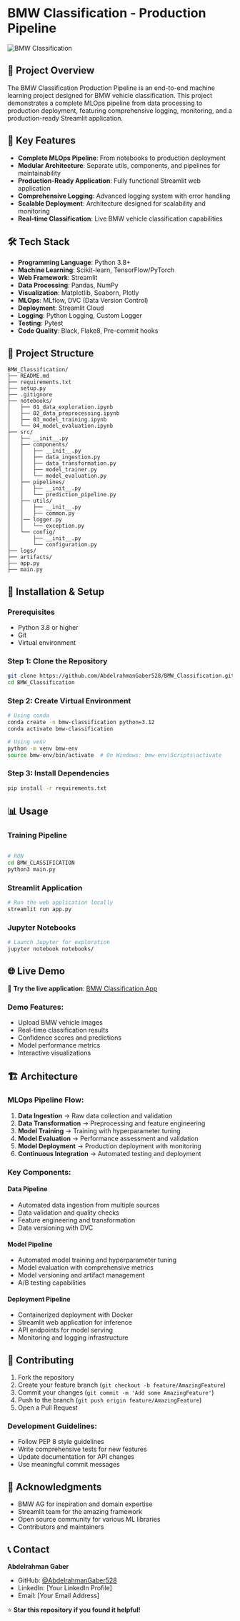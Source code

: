 # BMW Classification - Production Pipeline

![BMW Classification](https://images.unsplash.com/photo-1555215695-3004980ad54e?ixlib=rb-4.0.3&auto=format&fit=crop&w=1200&q=80)

## 🚗 Project Overview

The BMW Classification Production Pipeline is an end-to-end machine learning project designed for BMW vehicle classification. This project demonstrates a complete MLOps pipeline from data processing to production deployment, featuring comprehensive logging, monitoring, and a production-ready Streamlit application.

## 🎯 Key Features

- **Complete MLOps Pipeline**: From notebooks to production deployment
- **Modular Architecture**: Separate utils, components, and pipelines for maintainability
- **Production-Ready Application**: Fully functional Streamlit web application
- **Comprehensive Logging**: Advanced logging system with error handling
- **Scalable Deployment**: Architecture designed for scalability and monitoring
- **Real-time Classification**: Live BMW vehicle classification capabilities

## 🛠️ Tech Stack

- **Programming Language**: Python 3.8+
- **Machine Learning**: Scikit-learn, TensorFlow/PyTorch
- **Web Framework**: Streamlit
- **Data Processing**: Pandas, NumPy
- **Visualization**: Matplotlib, Seaborn, Plotly
- **MLOps**: MLflow, DVC (Data Version Control)
- **Deployment**: Streamlit Cloud
- **Logging**: Python Logging, Custom Logger
- **Testing**: Pytest
- **Code Quality**: Black, Flake8, Pre-commit hooks

## 📁 Project Structure

```
BMW_Classification/
├── README.md
├── requirements.txt
├── setup.py
├── .gitignore
├── notebooks/
│   ├── 01_data_exploration.ipynb
│   ├── 02_data_preprocessing.ipynb
│   ├── 03_model_training.ipynb
│   └── 04_model_evaluation.ipynb
├── src/
│   ├── __init__.py
│   ├── components/
│   │   ├── __init__.py
│   │   ├── data_ingestion.py
│   │   ├── data_transformation.py
│   │   ├── model_trainer.py
│   │   └── model_evaluation.py
│   ├── pipelines/
│   │   ├── __init__.py
│   │   └── prediction_pipeline.py
│   ├── utils/
│   │   ├── __init__.py
│   │   ├── common.py
│   │── logger.py
│   │   └── exception.py
│   └── config/
│       ├── __init__.py
│       └── configuration.py
├── logs/
├── artifacts/
├── app.py
├── main.py
```

## 🚀 Installation & Setup

### Prerequisites
- Python 3.8 or higher
- Git
- Virtual environment

### Step 1: Clone the Repository
```bash
git clone https://github.com/AbdelrahmanGaber528/BMW_Classification.git
cd BMW_Classification
```

### Step 2: Create Virtual Environment
```bash
# Using conda
conda create -n bmw-classification python=3.12
conda activate bmw-classification

# Using venv
python -m venv bmw-env
source bmw-env/bin/activate  # On Windows: bmw-env\Scripts\activate
```

### Step 3: Install Dependencies
```bash
pip install -r requirements.txt
```

## 📊 Usage

### Training Pipeline
```bash

# RUN 
cd BMW_CLASSIFICATION
python3 main.py
```
### Streamlit Application
```bash
# Run the web application locally
streamlit run app.py
```

### Jupyter Notebooks
```bash
# Launch Jupyter for exploration
jupyter notebook notebooks/
```

## 🌐 Live Demo

🔗 **Try the live application**: [BMW Classification App](https://classificationfpipline.streamlit.app/)

### Demo Features:
- Upload BMW vehicle images
- Real-time classification results
- Confidence scores and predictions
- Model performance metrics
- Interactive visualizations

## 🏗️ Architecture

### MLOps Pipeline Flow:
1. **Data Ingestion** → Raw data collection and validation
2. **Data Transformation** → Preprocessing and feature engineering
3. **Model Training** → Training with hyperparameter tuning
4. **Model Evaluation** → Performance assessment and validation
5. **Model Deployment** → Production deployment with monitoring
6. **Continuous Integration** → Automated testing and deployment

### Key Components:

#### Data Pipeline
- Automated data ingestion from multiple sources
- Data validation and quality checks
- Feature engineering and transformation
- Data versioning with DVC

#### Model Pipeline
- Automated model training and hyperparameter tuning
- Model evaluation with comprehensive metrics
- Model versioning and artifact management
- A/B testing capabilities

#### Deployment Pipeline
- Containerized deployment with Docker
- Streamlit web application for inference
- API endpoints for model serving
- Monitoring and logging infrastructure

## 🤝 Contributing

1. Fork the repository
2. Create your feature branch (`git checkout -b feature/AmazingFeature`)
3. Commit your changes (`git commit -m 'Add some AmazingFeature'`)
4. Push to the branch (`git push origin feature/AmazingFeature`)
5. Open a Pull Request

### Development Guidelines:
- Follow PEP 8 style guidelines
- Write comprehensive tests for new features
- Update documentation for API changes
- Use meaningful commit messages

## 🙏 Acknowledgments

- BMW AG for inspiration and domain expertise
- Streamlit team for the amazing framework
- Open source community for various ML libraries
- Contributors and maintainers

## 📞 Contact

**Abdelrahman Gaber**
- GitHub: [@AbdelrahmanGaber528](https://github.com/AbdelrahmanGaber528)
- LinkedIn: [Your LinkedIn Profile]
- Email: [Your Email Address]

⭐ **Star this repository if you found it helpful!**